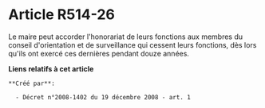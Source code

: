 # Article R514-26

Le maire peut accorder l'honorariat de leurs fonctions aux membres du conseil d'orientation et de surveillance qui cessent
leurs fonctions, dès lors qu'ils ont exercé ces dernières pendant douze années.

**Liens relatifs à cet article**

	**Créé par**:

	  - Décret n°2008-1402 du 19 décembre 2008 - art. 1
